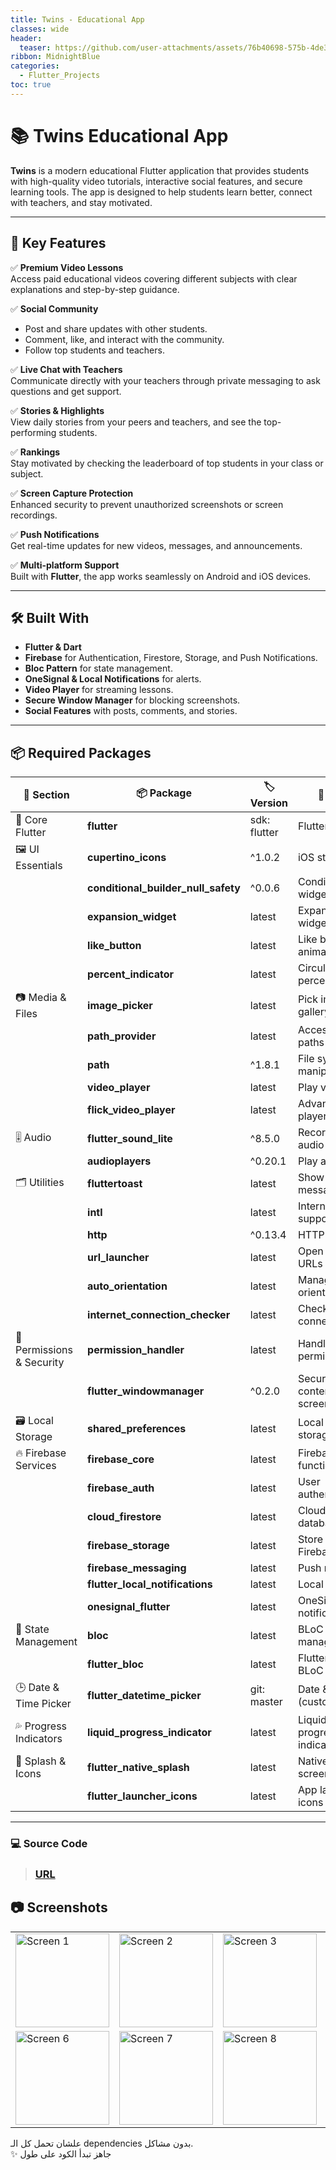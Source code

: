 ```yaml
---
title: Twins - Educational App
classes: wide
header:
  teaser: https://github.com/user-attachments/assets/76b40698-575b-4de3-a3d3-0307c8212184
ribbon: MidnightBlue
categories:
  - Flutter_Projects
toc: true
---
```


# 📚 Twins Educational App

**Twins** is a modern educational Flutter application that provides students with high-quality video tutorials, interactive social features, and secure learning tools. The app is designed to help students learn better, connect with teachers, and stay motivated.

---

## 🚀 Key Features

✅ **Premium Video Lessons**  
Access paid educational videos covering different subjects with clear explanations and step-by-step guidance.

✅ **Social Community**  
- Post and share updates with other students.  
- Comment, like, and interact with the community.  
- Follow top students and teachers.

✅ **Live Chat with Teachers**  
Communicate directly with your teachers through private messaging to ask questions and get support.

✅ **Stories & Highlights**  
View daily stories from your peers and teachers, and see the top-performing students.

✅ **Rankings**  
Stay motivated by checking the leaderboard of top students in your class or subject.

✅ **Screen Capture Protection**  
Enhanced security to prevent unauthorized screenshots or screen recordings.

✅ **Push Notifications**  
Get real-time updates for new videos, messages, and announcements.

✅ **Multi-platform Support**  
Built with **Flutter**, the app works seamlessly on Android and iOS devices.

---

## 🛠️ Built With

- **Flutter & Dart**  
- **Firebase** for Authentication, Firestore, Storage, and Push Notifications.
- **Bloc Pattern** for state management.
- **OneSignal & Local Notifications** for alerts.
- **Video Player** for streaming lessons.
- **Secure Window Manager** for blocking screenshots.
- **Social Features** with posts, comments, and stories.

---

## 📦 Required Packages


| 📂 Section               | 📦 Package                     | 🏷️ Version | 🎯 Purpose                                               |
|--------------------------|--------------------------------|------------|----------------------------------------------------------|
| 🧩 Core Flutter          | **flutter**                    | sdk: flutter | Flutter SDK                                              |
| 🖼 UI Essentials         | **cupertino_icons**            | ^1.0.2     | iOS style icons                                          |
|                          | **conditional_builder_null_safety** | ^0.0.6 | Conditional widgets builder                              |
|                          | **expansion_widget**           | latest     | Expand/collapse widgets                                  |
|                          | **like_button**                | latest     | Like button with animation                               |
|                          | **percent_indicator**          | latest     | Circular/linear percent indicators                       |
| 📷 Media & Files         | **image_picker**               | latest     | Pick images from gallery or camera                       |
|                          | **path_provider**              | latest     | Access device paths                                      |
|                          | **path**                       | ^1.8.1     | File system path manipulation                            |
|                          | **video_player**               | latest     | Play video files                                         |
|                          | **flick_video_player**         | latest     | Advanced video player                                    |
| 🎚 Audio                 | **flutter_sound_lite**         | ^8.5.0     | Record & play audio                                      |
|                          | **audioplayers**               | ^0.20.1    | Play audio files                                         |
| 🗂️ Utilities             | **fluttertoast**               | latest     | Show toast messages                                      |
|                          | **intl**                       | latest     | Internationalization support                             |
|                          | **http**                       | ^0.13.4    | HTTP requests                                            |
|                          | **url_launcher**               | latest     | Open external URLs                                       |
|                          | **auto_orientation**           | latest     | Manage screen orientation                                |
|                          | **internet_connection_checker**| latest     | Check internet connection                                |
| 🔑 Permissions & Security | **permission_handler**        | latest     | Handle runtime permissions                               |
|                          | **flutter_windowmanager**      | ^0.2.0     | Secure app content from screenshots                      |
| 🗃 Local Storage         | **shared_preferences**         | latest     | Local key-value storage                                  |
| 🔥 Firebase Services     | **firebase_core**              | latest     | Firebase core functionality                              |
|                          | **firebase_auth**              | latest     | User authentication                                      |
|                          | **cloud_firestore**            | latest     | Cloud Firestore database                                 |
|                          | **firebase_storage**           | latest     | Store files in Firebase                                  |
|                          | **firebase_messaging**         | latest     | Push notifications                                       |
|                          | **flutter_local_notifications**| latest     | Local notifications                                      |
|                          | **onesignal_flutter**          | latest     | OneSignal push notifications                             |
| 🧩 State Management      | **bloc**                       | latest     | BLoC state management                                    |
|                          | **flutter_bloc**               | latest     | Flutter bindings for BLoC                                |
| 🕒 Date & Time Picker    | **flutter_datetime_picker**    | git: master | Date & time picker (custom ref)                          |
| 💦 Progress Indicators   | **liquid_progress_indicator**  | latest     | Liquid style progress indicators                         |
| 🎨 Splash & Icons        | **flutter_native_splash**      | latest     | Native splash screens                                    |
|                          | **flutter_launcher_icons**     | latest     | App launcher icons                                       |

---

### 💻 Source Code
> ### [URL](https://github.com/AbdoOo20/Twins)

## 📷 Screenshots

<table>
  <tr>
    <td><img src="https://github.com/user-attachments/assets/4611945c-1b00-4233-b9a8-bc16e98ad66d" alt="Screen 1" width="150" /></td>
    <td><img src="https://github.com/user-attachments/assets/bea26054-1080-44a1-8542-f1f51cfa9dfa" alt="Screen 2" width="150" /></td>
    <td><img src="https://github.com/user-attachments/assets/d45261ba-8b41-4573-9215-18db7337b736" alt="Screen 3" width="150" /></td>
    <td><img src="https://github.com/user-attachments/assets/9a6b08ce-00d2-4b4d-a541-334a3bdf6e1b" alt="Screen 4" width="150" /></td>
  </tr>
  <tr>
    <td><img src="https://github.com/user-attachments/assets/f3264262-204c-4854-914e-908f07ae7b78" alt="Screen 6" width="150" /></td>
    <td><img src="https://github.com/user-attachments/assets/deb3b809-4633-4451-8514-e4eb4fd88412" alt="Screen 7" width="150" /></td>
    <td><img src="https://github.com/user-attachments/assets/ae6b0308-7064-41d1-bf00-f3a242fb0376" alt="Screen 8" width="150" /></td>
    <td><img src="https://github.com/user-attachments/assets/6bea3fe1-9057-4376-b99f-1157d95689ee" alt="Screen 9" width="150" /></td>
  </tr>
</table>

علشان تحمل كل الـ dependencies بدون مشاكل.  
✨ جاهز تبدأ الكود على طول
